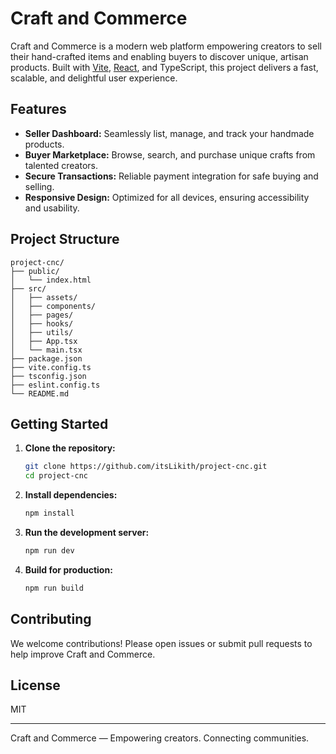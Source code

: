 # Craft and Commerce

Craft and Commerce is a modern web platform empowering creators to sell their hand-crafted items and enabling buyers to discover unique, artisan products. Built with [Vite](https://vitejs.dev/), [React](https://react.dev/), and TypeScript, this project delivers a fast, scalable, and delightful user experience.

## Features

- **Seller Dashboard:** Seamlessly list, manage, and track your handmade products.
- **Buyer Marketplace:** Browse, search, and purchase unique crafts from talented creators.
- **Secure Transactions:** Reliable payment integration for safe buying and selling.
- **Responsive Design:** Optimized for all devices, ensuring accessibility and usability.

## Project Structure

```
project-cnc/
├── public/
│   └── index.html
├── src/
│   ├── assets/
│   ├── components/
│   ├── pages/
│   ├── hooks/
│   ├── utils/
│   ├── App.tsx
│   └── main.tsx
├── package.json
├── vite.config.ts
├── tsconfig.json
├── eslint.config.ts
└── README.md
```

## Getting Started

1. **Clone the repository:**
   ```bash
   git clone https://github.com/itsLikith/project-cnc.git
   cd project-cnc
   ```

2. **Install dependencies:**
   ```bash
   npm install
   ```

3. **Run the development server:**
   ```bash
   npm run dev
   ```

4. **Build for production:**
   ```bash
   npm run build
   ```

## Contributing

We welcome contributions! Please open issues or submit pull requests to help improve Craft and Commerce.

## License

MIT

---

Craft and Commerce — Empowering creators. Connecting communities.